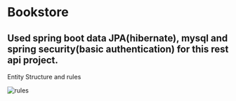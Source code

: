 # Bookstore
## Used spring boot data JPA(hibernate), mysql and spring security(basic authentication) for this rest api project.

Entity Structure and rules

![rules](https://user-images.githubusercontent.com/42313363/63685222-784ab900-c807-11e9-84ac-fecab3fe6805.PNG)
